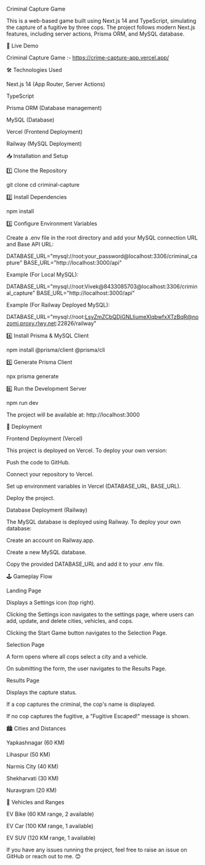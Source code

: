 Criminal Capture Game

This is a web-based game built using Next.js 14 and TypeScript, simulating the capture of a fugitive by three cops. The project follows modern Next.js features, including server actions, Prisma ORM, and MySQL database.

🚀 Live Demo

Criminal Capture Game :- https://crime-capture-app.vercel.app/

🛠️ Technologies Used

Next.js 14 (App Router, Server Actions)

TypeScript

Prisma ORM (Database management)

MySQL (Database)

Vercel (Frontend Deployment)

Railway (MySQL Deployment)

📥 Installation and Setup

1️⃣ Clone the Repository

git clone <repository-url>
cd criminal-capture

2️⃣ Install Dependencies

npm install

3️⃣ Configure Environment Variables

Create a .env file in the root directory and add your MySQL connection URL and Base API URL:

DATABASE_URL="mysql://root:your_password@localhost:3306/criminal_capture"
BASE_URL="http://localhost:3000/api"

Example (For Local MySQL):

DATABASE_URL="mysql://root:Vivek@8433085703@localhost:3306/criminal_capture"
BASE_URL="http://localhost:3000/api"

Example (For Railway Deployed MySQL):

DATABASE_URL="mysql://root:LsyZmZCbQDjGNLIiumeXlqbwfxXTzBqR@nozomi.proxy.rlwy.net:22826/railway"

4️⃣ Install Prisma & MySQL Client

npm install @prisma/client @prisma/cli

5️⃣ Generate Prisma Client

npx prisma generate

6️⃣ Run the Development Server

npm run dev

The project will be available at: http://localhost:3000


🚀 Deployment

Frontend Deployment (Vercel)

This project is deployed on Vercel. To deploy your own version:

Push the code to GitHub.

Connect your repository to Vercel.

Set up environment variables in Vercel (DATABASE_URL, BASE_URL).

Deploy the project.


Database Deployment (Railway)

The MySQL database is deployed using Railway. To deploy your own database:

Create an account on Railway.app.

Create a new MySQL database.

Copy the provided DATABASE_URL and add it to your .env file.


🕹️ Gameplay Flow

Landing Page

Displays a Settings icon (top right).

Clicking the Settings icon navigates to the settings page, where users can add, update, and delete cities, vehicles, and cops.

Clicking the Start Game button navigates to the Selection Page.

Selection Page

A form opens where all cops select a city and a vehicle.

On submitting the form, the user navigates to the Results Page.

Results Page

Displays the capture status.

If a cop captures the criminal, the cop's name is displayed.

If no cop captures the fugitive, a "Fugitive Escaped!" message is shown.


🏙️ Cities and Distances

Yapkashnagar (60 KM)

Lihaspur (50 KM)

Narmis City (40 KM)

Shekharvati (30 KM)

Nuravgram (20 KM)

🚗 Vehicles and Ranges

EV Bike (60 KM range, 2 available)

EV Car (100 KM range, 1 available)

EV SUV (120 KM range, 1 available)


If you have any issues running the project, feel free to raise an issue on GitHub or reach out to me. 😊
